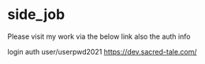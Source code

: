 # side_job

Please visit my work via the below link also the auth info

login auth user/userpwd2021 https://dev.sacred-tale.com/
